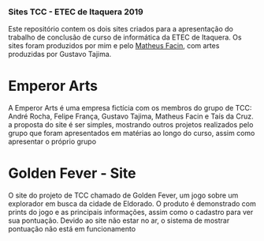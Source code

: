 ### Sites TCC - ETEC de Itaquera 2019

Este repositório contem os dois sites criados para a apresentação do trabalho de conclusão de curso de informática da ETEC de Itaquera.
Os sites foram produzidos por mim e pelo [Matheus Facin](https://github.com/mfacin), com artes produzidas por Gustavo Tajima.

# Emperor Arts

A Emperor Arts é uma empresa fictícia com os membros do grupo de TCC: André Rocha, Felipe França, Gustavo Tajima, Matheus Facin e Taís da Cruz.
a proposta do site é ser simples, mostrando outros projetos realizados pelo grupo que foram apresentados em matérias ao longo do curso, assim como apresentar o próprio grupo

# Golden Fever - Site

O site do projeto de TCC chamado de Golden Fever, um jogo sobre um explorador em busca da cidade de Eldorado.
O produto é demonstrado com prints do jogo e as principais informações, assim como o cadastro para ver sua pontuação. Devido ao site não estar no ar, o sistema de mostrar pontuação não está em funcionamento
